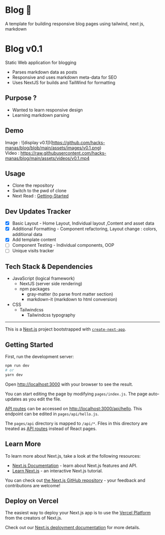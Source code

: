 # Blog :scroll:
A template for building responsive blog pages using tailwind, next js, markdown

# Blog v0.1
Static Web application for blogging
* Parses markdown data as posts
* Responsive and uses markdown meta-data for SEO
* Uses NextJS for builds and TailWind for formatting

## Purpose ?
- Wanted to learn responsive design
- Learning markdown parsing

## Demo
Image : ![display v0.1])(https://github.com/hacks-manas/blog/blob/main/assets/images/v0.1.png)
  </br>
Video :
  https://raw.githubusercontent.com/hacks-manas/blog/main/assets/videos/v0.1.mp4

## Usage
- Clone the repository 
- Switch to the pwd of clone
- Next Read : [Getting-Started](#getting-started)

## Dev Updates Tracker
- [x] Basic Layout - Home Layout, Individual layout ,Content and asset data
- [x] Additional Formatting - Component refactoring, Layout change : colors, additional data
- [x] Add template content
- [ ] Component Testing - Individual components, OOP
- [ ] Unique visits tracker 

## Tech Stack & Dependencies
  - JavaScript (logical framework)
    - NextJS (server side rendering)
    - npm packages
      - gray-matter (to parse front matter section)
      - markdown-it (markdown to html conversion)
  - CSS
    - Tailwindcss
      - Tailwindcss typography

---
This is a [Next.js](https://nextjs.org/) project bootstrapped with [`create-next-app`](https://github.com/vercel/next.js/tree/canary/packages/create-next-app).

## Getting Started

First, run the development server:

```bash
npm run dev
# or
yarn dev
```

Open [http://localhost:3000](http://localhost:3000) with your browser to see the result.

You can start editing the page by modifying `pages/index.js`. The page auto-updates as you edit the file.

[API routes](https://nextjs.org/docs/api-routes/introduction) can be accessed on [http://localhost:3000/api/hello](http://localhost:3000/api/hello). This endpoint can be edited in `pages/api/hello.js`.

The `pages/api` directory is mapped to `/api/*`. Files in this directory are treated as [API routes](https://nextjs.org/docs/api-routes/introduction) instead of React pages.

## Learn More

To learn more about Next.js, take a look at the following resources:

- [Next.js Documentation](https://nextjs.org/docs) - learn about Next.js features and API.
- [Learn Next.js](https://nextjs.org/learn) - an interactive Next.js tutorial.

You can check out [the Next.js GitHub repository](https://github.com/vercel/next.js/) - your feedback and contributions are welcome!

## Deploy on Vercel

The easiest way to deploy your Next.js app is to use the [Vercel Platform](https://vercel.com/new?utm_medium=default-template&filter=next.js&utm_source=create-next-app&utm_campaign=create-next-app-readme) from the creators of Next.js.

Check out our [Next.js deployment documentation](https://nextjs.org/docs/deployment) for more details.
